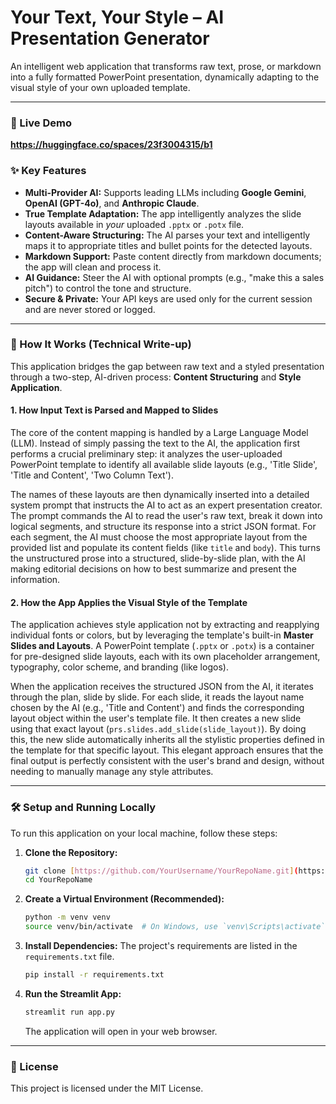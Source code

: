 # Your Text, Your Style – AI Presentation Generator

An intelligent web application that transforms raw text, prose, or markdown into a fully formatted PowerPoint presentation, dynamically adapting to the visual style of your own uploaded template.

---

### 🚀 Live Demo

**https://huggingface.co/spaces/23f3004315/b1**

### ✨ Key Features

* **Multi-Provider AI:** Supports leading LLMs including **Google Gemini**, **OpenAI (GPT-4o)**, and **Anthropic Claude**.
* **True Template Adaptation:** The app intelligently analyzes the slide layouts available in *your* uploaded `.pptx` or `.potx` file.
* **Content-Aware Structuring:** The AI parses your text and intelligently maps it to appropriate titles and bullet points for the detected layouts.
* **Markdown Support:** Paste content directly from markdown documents; the app will clean and process it.
* **AI Guidance:** Steer the AI with optional prompts (e.g., "make this a sales pitch") to control the tone and structure.
* **Secure & Private:** Your API keys are used only for the current session and are never stored or logged.

---

### 🔧 How It Works (Technical Write-up)

This application bridges the gap between raw text and a styled presentation through a two-step, AI-driven process: **Content Structuring** and **Style Application**.

#### 1. How Input Text is Parsed and Mapped to Slides

The core of the content mapping is handled by a Large Language Model (LLM). Instead of simply passing the text to the AI, the application first performs a crucial preliminary step: it analyzes the user-uploaded PowerPoint template to identify all available slide layouts (e.g., 'Title Slide', 'Title and Content', 'Two Column Text').

The names of these layouts are then dynamically inserted into a detailed system prompt that instructs the AI to act as an expert presentation creator. The prompt commands the AI to read the user's raw text, break it down into logical segments, and structure its response into a strict JSON format. For each segment, the AI must choose the most appropriate layout from the provided list and populate its content fields (like `title` and `body`). This turns the unstructured prose into a structured, slide-by-slide plan, with the AI making editorial decisions on how to best summarize and present the information.

#### 2. How the App Applies the Visual Style of the Template

The application achieves style application not by extracting and reapplying individual fonts or colors, but by leveraging the template's built-in **Master Slides and Layouts**. A PowerPoint template (`.pptx` or `.potx`) is a container for pre-designed slide layouts, each with its own placeholder arrangement, typography, color scheme, and branding (like logos).

When the application receives the structured JSON from the AI, it iterates through the plan, slide by slide. For each slide, it reads the layout name chosen by the AI (e.g., 'Title and Content') and finds the corresponding layout object within the user's template file. It then creates a new slide using that exact layout (`prs.slides.add_slide(slide_layout)`). By doing this, the new slide automatically inherits all the stylistic properties defined in the template for that specific layout. This elegant approach ensures that the final output is perfectly consistent with the user's brand and design, without needing to manually manage any style attributes.

---

### 🛠️ Setup and Running Locally

To run this application on your local machine, follow these steps:

1.  **Clone the Repository:**
    ```bash
    git clone [https://github.com/YourUsername/YourRepoName.git](https://github.com/YourUsername/YourRepoName.git)
    cd YourRepoName
    ```

2.  **Create a Virtual Environment (Recommended):**
    ```bash
    python -m venv venv
    source venv/bin/activate  # On Windows, use `venv\Scripts\activate`
    ```

3.  **Install Dependencies:**
    The project's requirements are listed in the `requirements.txt` file.
    ```bash
    pip install -r requirements.txt
    ```

4.  **Run the Streamlit App:**
    ```bash
    streamlit run app.py
    ```
    The application will open in your web browser.

---

### 📜 License

This project is licensed under the MIT License.
